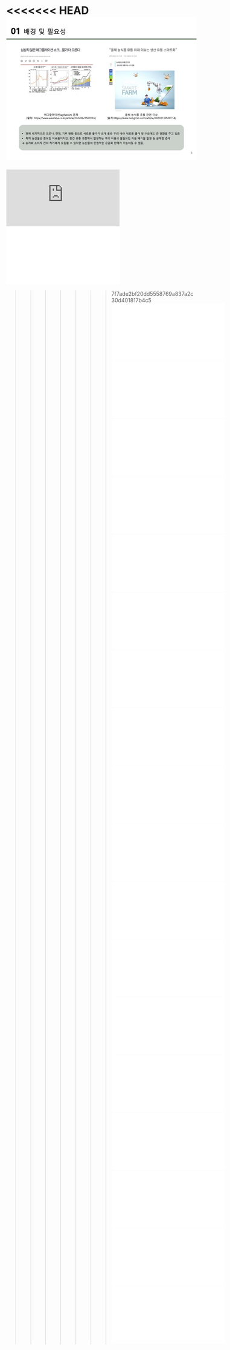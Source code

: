 <<<<<<< HEAD
![1](./img/1.jpg)
=======
![1](https://github.com/mimuing/ai_itc_3rd/img/AI·ICT%20창의자율과제_1차평가자료_SEIZE%20ON%20FUTURE(드래그함).pdf)
![1](./img/AI·ICT%20창의자율과제_1차평가자료_SEIZE%20ON%20FUTURE(드래그함).pdf)
>>>>>>> 7f7ade2bf20dd5558769a837a2c30d401817b4c5
![2](./img/AI·ICT%20창의자율과제_1차평가자료_SEIZE%20ON%20FUTURE(드래그함)%202.pdf)
![3](./img/AI·ICT%20창의자율과제_1차평가자료_SEIZE%20ON%20FUTURE(드래그함)%203.pdf)
![4](./img/AI·ICT%20창의자율과제_1차평가자료_SEIZE%20ON%20FUTURE(드래그함)%204.pdf)
![5](./img/AI·ICT%20창의자율과제_1차평가자료_SEIZE%20ON%20FUTURE(드래그함)%205.pdf)
![6](./img/AI·ICT%20창의자율과제_1차평가자료_SEIZE%20ON%20FUTURE(드래그함)%206.pdf)
![7](./img/AI·ICT%20창의자율과제_1차평가자료_SEIZE%20ON%20FUTURE(드래그함)%207.pdf)
![8](./img/AI·ICT%20창의자율과제_1차평가자료_SEIZE%20ON%20FUTURE(드래그함)%208.pdf)
![9](./img/AI·ICT%20창의자율과제_1차평가자료_SEIZE%20ON%20FUTURE(드래그함)%209.pdf)
![10](./img/AI·ICT%20창의자율과제_1차평가자료_SEIZE%20ON%20FUTURE(드래그함)%2010.pdf)
![11](./img/AI·ICT%20창의자율과제_1차평가자료_SEIZE%20ON%20FUTURE(드래그함)%2011.pdf)
![12](./img/AI·ICT%20창의자율과제_1차평가자료_SEIZE%20ON%20FUTURE(드래그함)%2012.pdf)
![13](./img/AI·ICT%20창의자율과제_1차평가자료_SEIZE%20ON%20FUTURE(드래그함)%2013.pdf)
![14](./img/AI·ICT%20창의자율과제_1차평가자료_SEIZE%20ON%20FUTURE(드래그함)%2014.pdf)
![15](./img/AI·ICT%20창의자율과제_1차평가자료_SEIZE%20ON%20FUTURE(드래그함)%2015.pdf)
![16](./img/AI·ICT%20창의자율과제_1차평가자료_SEIZE%20ON%20FUTURE(드래그함)%2016.pdf)
![17](./img/AI·ICT%20창의자율과제_1차평가자료_SEIZE%20ON%20FUTURE(드래그함)%2017.pdf)
![18](./img/AI·ICT%20창의자율과제_1차평가자료_SEIZE%20ON%20FUTURE(드래그함)%2018.pdf)
![19](./img/AI·ICT%20창의자율과제_1차평가자료_SEIZE%20ON%20FUTURE(드래그함)%2019.pdf)
